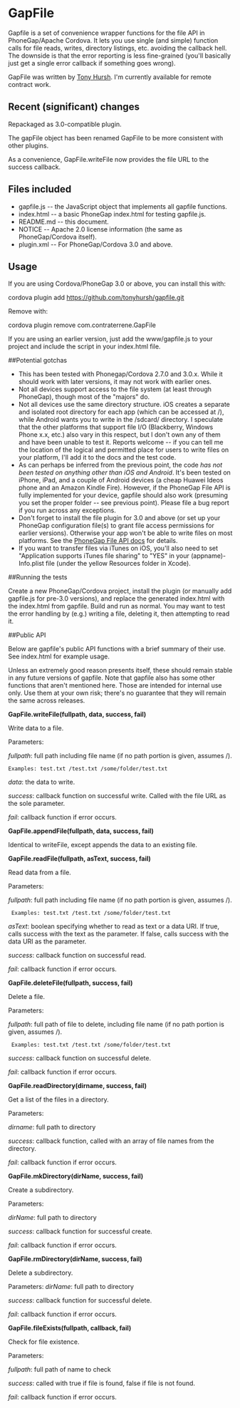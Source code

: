 GapFile
=======

Gapfile is a set of convenience wrapper functions for the file API in PhoneGap/Apache Cordova. It lets you use single (and simple) function calls for file reads, writes, directory listings, etc. avoiding the callback hell. The downside is that the error reporting is less fine-grained (you'll basically just get a single error callback if something goes wrong).

GapFile was written by [Tony Hursh](http://people.phonegap.com/developer/anthony-hursh/). I'm currently available for remote contract work.

## Recent (significant) changes

Repackaged as 3.0-compatible plugin.

The gapFile object has been renamed GapFile to be more consistent with other plugins.

As a convenience, GapFile.writeFile now provides the file URL to the success callback.

## Files included

* gapfile.js  -- the JavaScript object that implements all gapfile functions.
* index.html -- a basic PhoneGap index.html for testing gapfile.js.
* README.md -- this document.
* NOTICE -- Apache 2.0 license information (the same as PhoneGap/Cordova itself).
* plugin.xml -- For PhoneGap/Cordova 3.0 and above.


## Usage

If you are using Cordova/PhoneGap 3.0 or above, you can install this with:

cordova plugin add https://github.com/tonyhursh/gapfile.git

Remove with:

cordova plugin remove com.contraterrene.GapFile

If you are using an earlier version, just add the www/gapfile.js to your project and include the script in your index.html file.

##Potential gotchas

* This has been tested with Phonegap/Cordova 2.7.0 and 3.0.x. While it should work with later versions, it may not work with earlier ones.
* Not all devices support access to the file system (at least through PhoneGap), though most of the "majors" do.
* Not all devices use the same directory structure. iOS creates a separate and isolated root directory for each app (which can be accessed at /), while Android wants you to write in the /sdcard/ directory. I speculate that the other platforms that support file I/O (Blackberry, Windows Phone x.x, etc.) also vary in this respect, but I don't own any of them and have been unable to test it. Reports welcome -- if you can tell me the location of the logical and permitted place for users to write files on your platform, I'll add it to the docs and the test code.
* As can perhaps be inferred from the previous point, the code *has not been tested on anything other than iOS and Android*. It's been tested on iPhone, iPad, and a couple of Android devices (a cheap Huawei Ideos phone and an Amazon Kindle Fire). However, if the PhoneGap File API is fully implemented for your device, gapfile should also work (presuming you set the proper folder -- see previous point). Please file a bug report if you run across any exceptions.
* Don't forget to install the file plugin for 3.0 and above (or set up your PhoneGap configuration file(s) to grant file access permissions for earlier versions). Otherwise your app won't be able to write files on most platforms. See the [PhoneGap File API docs](http://docs.phonegap.com/en/3.0.0/cordova_file_file.md.html) for details.
* If you want to transfer files via iTunes on iOS, you'll also need to set "Application supports iTunes file sharing" to "YES" in your (appname)-Info.plist file (under the yellow Resources folder in Xcode).

##Running the tests

Create a new PhoneGap/Cordova project, install the plugin (or manually add gapfile.js for pre-3.0 versions), and replace the generated index.html with the index.html from gapfile. Build and run as normal. You may want to test the error handling by (e.g.) writing a file, deleting it, then attempting to read it. 

##Public API

Below are gapfile's public API functions with a brief summary of their use. See index.html for example usage.

Unless an extremely good reason presents itself, these should remain stable in any future versions of gapfile. Note that gapfile also has some other functions that aren't mentioned here. Those are intended for internal use only. Use them at your own risk; there's no guarantee that they will remain the same across releases.

**GapFile.writeFile(fullpath, data, success, fail)**

Write data to a file.

Parameters: 

 *fullpath*: full path including file name (if no path portion is given, assumes /).

	Examples: test.txt /test.txt /some/folder/test.txt

 *data*: the data to write.

 *success*: callback function on successful write. Called with the file URL as the sole parameter. 

 *fail*: callback function if error occurs.


**GapFile.appendFile(fullpath, data, success, fail)**

Identical to writeFile, except appends the data to an existing file.


**GapFile.readFile(fullpath, asText, success, fail)**

Read data from a file.

Parameters: 

 *fullpath*: full path including file name (if no path portion is given, assumes /).

     Examples: test.txt /test.txt /some/folder/test.txt 

 *asText*: boolean specifying whether to read as text or a data URI. If true, calls success with the text as the parameter. If false, calls success with the data URI as the parameter.

 *success*: callback function on successful read.

 *fail*: callback function if error occurs.


**GapFile.deleteFile(fullpath, success, fail)**

Delete a file.

Parameters: 

 *fullpath*: full path of file to delete, including file name (if no path portion is given, assumes /).

     Examples: test.txt /test.txt /some/folder/test.txt 

 *success*: callback function on successful delete.

 *fail*: callback function if error occurs.


**GapFile.readDirectory(dirname, success, fail)**

Get a list of the files in a directory.

Parameters:

 *dirname*: full path to directory

 *success*: callback function, called with an array of file names from the directory.

 *fail*: callback function if error occurs.


**GapFile.mkDirectory(dirName, success, fail)**

Create a subdirectory.

Parameters: 

 *dirName*: full path to directory

 *success*: callback function for successful create.

 *fail*: callback function if error occurs.


**GapFile.rmDirectory(dirName, success, fail)**

Delete a subdirectory.

Parameters: 
 *dirName*: full path to directory

 *success*: callback function for successful delete.

 *fail*: callback function if error occurs.


**GapFile.fileExists(fullpath, callback, fail)**

Check for file existence.

Parameters:

 *fullpath*: full path of name to check

 *success*: called with true if file is found, false if file is not found.

 *fail*: callback function if error occurs.

